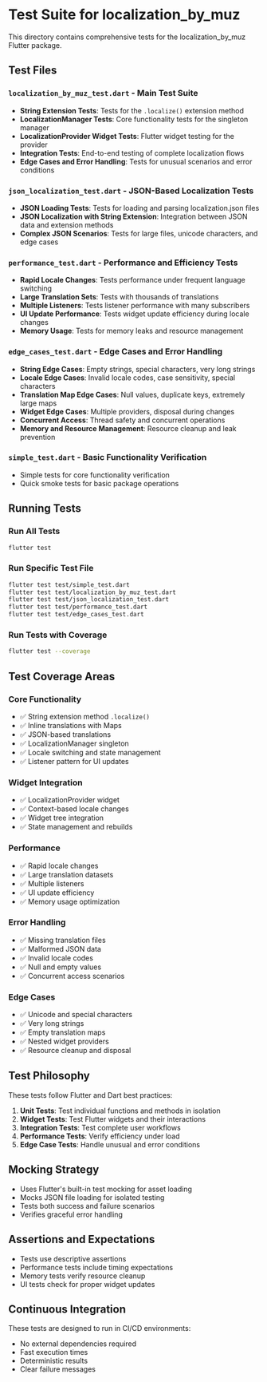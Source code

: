 # Test Suite for localization_by_muz

This directory contains comprehensive tests for the localization_by_muz Flutter package.

## Test Files

### `localization_by_muz_test.dart` - Main Test Suite
- **String Extension Tests**: Tests for the `.localize()` extension method
- **LocalizationManager Tests**: Core functionality tests for the singleton manager
- **LocalizationProvider Widget Tests**: Flutter widget testing for the provider
- **Integration Tests**: End-to-end testing of complete localization flows
- **Edge Cases and Error Handling**: Tests for unusual scenarios and error conditions

### `json_localization_test.dart` - JSON-Based Localization Tests
- **JSON Loading Tests**: Tests for loading and parsing localization.json files
- **JSON Localization with String Extension**: Integration between JSON data and extension methods
- **Complex JSON Scenarios**: Tests for large files, unicode characters, and edge cases

### `performance_test.dart` - Performance and Efficiency Tests
- **Rapid Locale Changes**: Tests performance under frequent language switching
- **Large Translation Sets**: Tests with thousands of translations
- **Multiple Listeners**: Tests listener performance with many subscribers
- **UI Update Performance**: Tests widget update efficiency during locale changes
- **Memory Usage**: Tests for memory leaks and resource management

### `edge_cases_test.dart` - Edge Cases and Error Handling
- **String Edge Cases**: Empty strings, special characters, very long strings
- **Locale Edge Cases**: Invalid locale codes, case sensitivity, special characters
- **Translation Map Edge Cases**: Null values, duplicate keys, extremely large maps
- **Widget Edge Cases**: Multiple providers, disposal during changes
- **Concurrent Access**: Thread safety and concurrent operations
- **Memory and Resource Management**: Resource cleanup and leak prevention

### `simple_test.dart` - Basic Functionality Verification
- Simple tests for core functionality verification
- Quick smoke tests for basic package operations

## Running Tests

### Run All Tests
```bash
flutter test
```

### Run Specific Test File
```bash
flutter test test/simple_test.dart
flutter test test/localization_by_muz_test.dart
flutter test test/json_localization_test.dart
flutter test test/performance_test.dart
flutter test test/edge_cases_test.dart
```

### Run Tests with Coverage
```bash
flutter test --coverage
```

## Test Coverage Areas

### Core Functionality
- ✅ String extension method `.localize()`
- ✅ Inline translations with Maps
- ✅ JSON-based translations
- ✅ LocalizationManager singleton
- ✅ Locale switching and state management
- ✅ Listener pattern for UI updates

### Widget Integration
- ✅ LocalizationProvider widget
- ✅ Context-based locale changes
- ✅ Widget tree integration
- ✅ State management and rebuilds

### Performance
- ✅ Rapid locale changes
- ✅ Large translation datasets
- ✅ Multiple listeners
- ✅ UI update efficiency
- ✅ Memory usage optimization

### Error Handling
- ✅ Missing translation files
- ✅ Malformed JSON data
- ✅ Invalid locale codes
- ✅ Null and empty values
- ✅ Concurrent access scenarios

### Edge Cases
- ✅ Unicode and special characters
- ✅ Very long strings
- ✅ Empty translation maps
- ✅ Nested widget providers
- ✅ Resource cleanup and disposal

## Test Philosophy

These tests follow Flutter and Dart best practices:

1. **Unit Tests**: Test individual functions and methods in isolation
2. **Widget Tests**: Test Flutter widgets and their interactions
3. **Integration Tests**: Test complete user workflows
4. **Performance Tests**: Verify efficiency under load
5. **Edge Case Tests**: Handle unusual and error conditions

## Mocking Strategy

- Uses Flutter's built-in test mocking for asset loading
- Mocks JSON file loading for isolated testing
- Tests both success and failure scenarios
- Verifies graceful error handling

## Assertions and Expectations

- Tests use descriptive assertions
- Performance tests include timing expectations
- Memory tests verify resource cleanup
- UI tests check for proper widget updates

## Continuous Integration

These tests are designed to run in CI/CD environments:
- No external dependencies required
- Fast execution times
- Deterministic results
- Clear failure messages